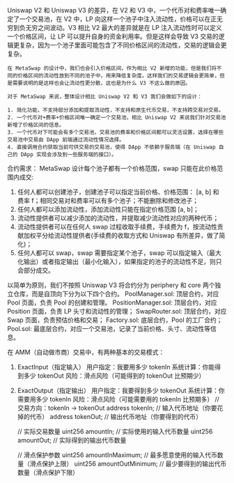 Uniswap V2 和 Uniswap V3 的差异，在 V2 和 V3 中，一个代币对和费率唯一确定了一个交易池，在 V2 中，LP 向这样一个池子中注入流动性，价格可以在正无穷到负无穷之间波动。V3 相比 V2 最大的差异就是在 LP 注入流动性时可以定义一个价格区间，让 LP 可以提升自身的资金利用率。但是这样会导致 V3 交易的逻辑更复杂，因为一个池子里面可能包含了不同价格区间的流动性，交易的逻辑会更复杂。

```
在 MetaSwap 的设计中，我们也会引入价格区间，作为相比 V2 新增的功能，但是我们将不同的价格区间的流动性放到不同的池子中，用来降低复杂度。这样我们的交易逻辑会更简单，但是需要说明的是这样也会让流动性更分散，这也是为什么 V3 不这么做的原因。

对于 MetaSwap 来说，整体设计相比 Uniswap V2 和 V3 我们会做如下的设计：

1. 简化功能，不支持部分添加和提取流动性，不支持和原生代币交易，不支持跨交易对交易。
2. 一个代币对+费率+价格区间唯一确定一个交易池，相比 Uniswap V2 来说我们针对交易池新增了价格区间的信息。
3. 一个代币对下可能会有多个交易池，交易池的费率和价格区间都可以灵活设置，选择在哪些交易池中交易由 DApp 前端通过流动性情况选择。
4. 直接调用合约获取当前可供交易的交易池，使得 DApp 不依赖于服务端（在 Uniswap 自己的 DApp 实现会涉及到一些服务端的接口）。
```

合约需求：
MetaSwap 设计每个池子都有一个价格范围，swap 只能在此价格范围内成交:

1. 任何人都可以创建池子，创建池子可以指定当前价格、价格范围： [a, b] 和 费率 f；相同交易对和费率可以有多个池子；不能删除和修改池子；
2. 任何人都可以添加流动性，添加流动性只能在指定价格范围 [a, b]；
3. 流动性提供者可以减少添加的流动性，并提取减少流动性对应的两种代币；
4. 流动性提供者可以在任何人 swap 过程收取手续费，手续费为 f，按流动性贡献加权平分给流动性提供者(手续费的收取方式和 Uniswap 有所差异，做了简化)；
5. 任何人都可以 swap，swap 需要指定某个池子，swap 可以指定输入（最大化输出）或者指定输出（最小化输入），如果指定的池子的流动性不足，则只会部分成交。

以简单为原则，我们不按照 Uniswap V3 将合约分为 periphery 和 core 两个独立仓库，而是自顶向下分为以下四个合约。
PoolManager.sol: 顶层合约，对应 Pool 页面，负责 Pool 的创建和管理。
PositionManager.sol: 顶层合约，对应 Position 页面，负责 LP 头寸和流动性的管理；
SwapRouter.sol: 顶层合约，对应 Swap 页面，负责预估价格和交易；
Factory.sol: 底层合约，Pool 的工厂合约；
Pool.sol: 最底层合约，对应一个交易池，记录了当前价格、头寸、流动性等信息。

在 AMM（自动做市商）交易中，有两种基本的交易模式：

1. ExactInput（指定输入）
   用户指定：我要用多少 tokenIn
   系统计算：你能得到多少 tokenOut
   风险：滑点风险（可能得到的 tokenOut 比预期少）
2. ExactOutput（指定输出）
   用户指定：我要得到多少 tokenOut
   系统计算：你需要用多少 tokenIn
   风险：滑点风险（可能需要用的 tokenIn 比预期多）
   // 交易方向：tokenIn -> tokenOut
   address tokenIn; // 输入代币地址（你要花掉的代币）
   address tokenOut; // 输出代币地址（你要得到的代币）

   // 实际交易数量
   uint256 amountIn; // 实际使用的输入代币数量
   uint256 amountOut; // 实际得到的输出代币数量

   // 滑点保护参数
   uint256 amountInMaximum; // 最多愿意使用的输入代币数量（滑点保护上限）
   uint256 amountOutMinimum; // 最少要得到的输出代币数量（滑点保护下限）
